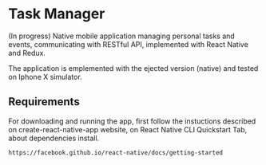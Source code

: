 # Task Manager
(In progress) Native mobile application managing personal tasks and events, communicating with RESTful API, implemented with React Native and Redux.

The application is emplemented with the ejected version (native) and tested on Iphone X simulator.

## Requirements

For downloading and running the app, first follow the instuctions described on create-react-native-app website, on React Native CLI Quickstart Tab, about dependencies install.

```
https://facebook.github.io/react-native/docs/getting-started
```
